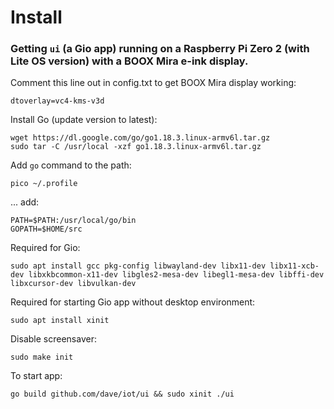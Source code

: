 # Install

### Getting `ui` (a Gio app) running on a Raspberry Pi Zero 2 (with Lite OS version) with a BOOX Mira e-ink display.

Comment this line out in config.txt to get BOOX Mira display working:
```
dtoverlay=vc4-kms-v3d
```

Install Go (update version to latest):
```
wget https://dl.google.com/go/go1.18.3.linux-armv6l.tar.gz
sudo tar -C /usr/local -xzf go1.18.3.linux-armv6l.tar.gz
```

Add `go` command to the path:
```
pico ~/.profile
```

... add:
```
PATH=$PATH:/usr/local/go/bin
GOPATH=$HOME/src
```

Required for Gio:
```
sudo apt install gcc pkg-config libwayland-dev libx11-dev libx11-xcb-dev libxkbcommon-x11-dev libgles2-mesa-dev libegl1-mesa-dev libffi-dev libxcursor-dev libvulkan-dev
```

Required for starting Gio app without desktop environment:
```
sudo apt install xinit
```

Disable screensaver:
```
sudo make init
```

To start app:
```
go build github.com/dave/iot/ui && sudo xinit ./ui
```




